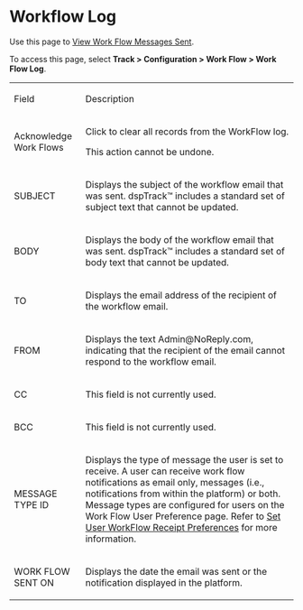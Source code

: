 # Workflow Log

<div class="use">

Use this page to [View Work Flow Messages
Sent](../Use_Cases/View_Workflow_Messages_Sent.htm).

</div>

To access this page, select **Track \> Configuration \> Work Flow \>
Work Flow Log**.

<table>
<tbody>
<tr class="odd">
<td><p>Field</p></td>
<td><p>Description</p></td>
</tr>
<tr class="even">
<td><p>Acknowledge Work Flows</p></td>
<td><p>Click to clear all records from the WorkFlow log.</p>
<p>This action cannot be undone.</p></td>
</tr>
<tr class="odd">
<td><p>SUBJECT</p></td>
<td><p>Displays the subject of the workflow email that was sent. dspTrack™ includes a standard set of subject text that cannot be updated.</p></td>
</tr>
<tr class="even">
<td><p>BODY</p></td>
<td><p>Displays the body of the workflow email that was sent. dspTrack™ includes a standard set of body text that cannot be updated.</p></td>
</tr>
<tr class="odd">
<td><p>TO</p></td>
<td><p>Displays the email address of the recipient of the workflow email.</p></td>
</tr>
<tr class="even">
<td><p>FROM</p></td>
<td><p>Displays the text <span>Admin@NoReply.com</span>, indicating that the recipient of the email cannot respond to the workflow email.</p></td>
</tr>
<tr class="odd">
<td><p>CC</p></td>
<td><p>This field is not currently used.</p></td>
</tr>
<tr class="even">
<td><p>BCC</p></td>
<td><p>This field is not currently used.</p></td>
</tr>
<tr class="odd">
<td><p>MESSAGE TYPE ID</p></td>
<td><p>Displays the type of message the user is set to receive. A user can receive work flow notifications as email only, messages (i.e., notifications from within the platform) or both. Message types are configured for users on the Work Flow User Preference page. Refer to <a href="../Use_Cases/Set_User_Workflow_Receipt_Preferences.htm">Set User WorkFlow Receipt Preferences</a> for more information.</p></td>
</tr>
<tr class="even">
<td><p>WORK FLOW SENT ON</p></td>
<td><p>Displays the date the email was sent or the notification displayed in the platform.</p></td>
</tr>
</tbody>
</table>
